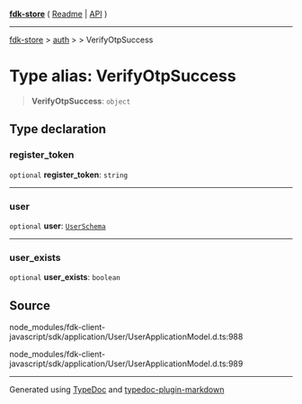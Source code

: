 [**fdk-store**](../../../README.md) ( [Readme](../../../README.md) \| [API](../../../API.md) )

---

[fdk-store](../../../API.md) > [auth](../../README.md) > [<internal>](../README.md) > VerifyOtpSuccess

# Type alias: VerifyOtpSuccess

> **VerifyOtpSuccess**: `object`

## Type declaration

### register_token

`optional` **register_token**: `string`

---

### user

`optional` **user**: [`UserSchema`](type-alias.UserSchema.md)

---

### user_exists

`optional` **user_exists**: `boolean`

## Source

node_modules/fdk-client-javascript/sdk/application/User/UserApplicationModel.d.ts:988

node_modules/fdk-client-javascript/sdk/application/User/UserApplicationModel.d.ts:989

---

Generated using [TypeDoc](https://typedoc.org/) and [typedoc-plugin-markdown](https://www.npmjs.com/package/typedoc-plugin-markdown)
